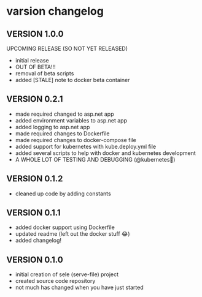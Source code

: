 # varsion changelog

## VERSION 1.0.0

UPCOMING RELEASE (SO NOT YET RELEASED)

- initial release
- OUT OF BETA!!!
- removal of beta scripts
- added [STALE] note to docker beta container

## VERSION 0.2.1

- made required changed to asp.net app
- added environment variables to asp.net app
- added logging to asp.net app
- made required changes to Dockerfile
- made required changes to docker-compose file
- added support for kubernetes with kube.deploy.yml file
- added several scripts to help with docker and kubernetes development
- A WHOLE LOT OF TESTING AND DEBUGGING (@kubernetes👀)

## VERSION 0.1.2

- cleaned up code by adding constants

## VERSION 0.1.1

- added docker support using Dockerfile
- updated readme (left out the docker stuff 😂)
- added changelog!

## VERSION 0.1.0

- initial creation of sele (serve-file) project
- created source code repository
- not much has changed when you have just started
